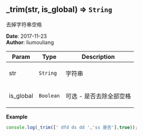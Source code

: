 ## \_trim(str, is_global) ⇒ <code>String</code>
<p>去掉字符串空格</p>

**Date**: 2017-11-23  
**Author**: liumouliang  

| Param | Type | Description |
| --- | --- | --- |
| str | <code>String</code> | <p>字符串</p> |
| is_global | <code>Boolean</code> | <p>可选 - 是否去除全部空格 || 默认去除首尾空格</p> |

**Example**  
```javascript
console.log(_trim([' dfd ds dd ','ss 是否'],true));
```
